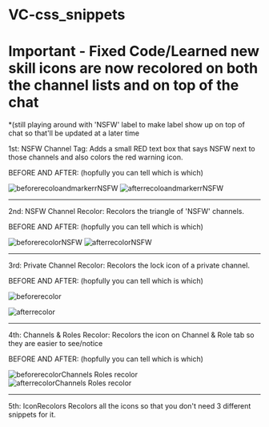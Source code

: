 # VC-css_snippets
# Important - Fixed Code/Learned new skill icons are now recolored on both the channel lists and on top of the chat
*(still playing around with 'NSFW' label to make label show up on top of chat so that'll be updated at a later time

1st: NSFW Channel Tag:
Adds a small RED text box that says NSFW next to those channels and also colors the red warning icon.

BEFORE AND AFTER:
(hopfully you can tell which is which)

![beforerecoloandmarkerrNSFW](https://github.com/KrstlSkll69/vc-snippets/assets/150982280/94112463-c611-4f3e-9161-a3ed77dfb443)
![afterrecoloandmarkerrNSFW](https://github.com/KrstlSkll69/vc-snippets/assets/150982280/776e5923-82a8-4684-b4a3-b04d80ce25ee)


----

2nd: NSFW Channel Recolor:
Recolors the triangle of 'NSFW' channels.

BEFORE AND AFTER:
(hopfully you can tell which is which)

![beforerecolorNSFW](https://github.com/KrstlSkll69/vc-snippets/assets/150982280/d3b57ff4-bb3d-40fa-a642-11f1741cd9a4)
![afterrecolorNSFW](https://github.com/KrstlSkll69/vc-snippets/assets/150982280/9edbf4bf-4743-47a4-a64c-b8919ebf1b4e)


----

3rd: Private Channel Recolor:
Recolors the lock icon of a private channel.

BEFORE AND AFTER:
(hopfully you can tell which is which)

![beforerecolor](https://github.com/KrstlSkll69/vc-snippets/assets/150982280/67802ae7-e3bb-4942-bc83-3d701d1e9be0)

![afterrecolor](https://github.com/KrstlSkll69/vc-snippets/assets/150982280/52dce3e0-3119-482f-9ddd-4b0056315933)

---- 
4th: Channels & Roles Recolor:
Recolors the icon on Channel & Role tab so they are easier to see/notice

BEFORE AND AFTER:
(hopfully you can tell which is which)

![beforerecolorChannels Roles recolor](https://github.com/KrstlSkll69/vc-snippets/assets/150982280/add2e384-c1e4-43c6-a29c-374d3875ee4f)
![afterrecolorChannels Roles recolor](https://github.com/KrstlSkll69/vc-snippets/assets/150982280/6055801a-915b-4035-8376-e45b7cdf1417)

---- 
5th: IconRecolors
Recolors all the icons so that you don't need 3 different snippets for it.


